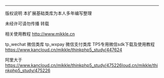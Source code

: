 _____________
版权说明
本扩展基础类库为本人多年编写整理

未经许可请勿传播 转载

相关使用教程 http://www.mikkle.cn

tp_wechat 微信类库
tp_wxpay  微信支付类库
TP5专用微信sdk下载及使用教程
https://www.kancloud.cn/mikkle/thinkphp5_study/447624

阿里大于
https://www.kancloud.cn/mikkle/thinkphp5_study/475226loud.cn/mikkle/thinkphp5_study/475226